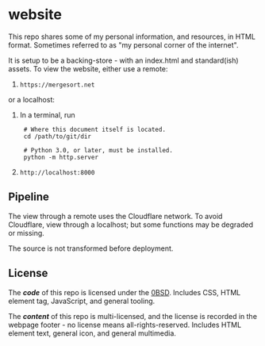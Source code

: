 # website

This repo shares some of my personal information, and resources, in HTML format.
Sometimes referred to as "my personal corner of the internet".

It is setup to be a backing-store - with an index.html and standard(ish) assets.
To view the website, either use a remote:

1. `https://mergesort.net`

or a localhost:

1. In a terminal, run

        # Where this document itself is located.
        cd /path/to/git/dir

        # Python 3.0, or later, must be installed.
        python -m http.server

2. `http://localhost:8000`

## Pipeline

The view through a remote uses the Cloudflare network. To avoid Cloudflare, view
through a localhost; but some functions may be degraded or missing.

The source is not transformed before deployment.

## License

The ***code*** of this repo is licensed under the [0BSD](LICENSE). Includes CSS,
HTML element tag, JavaScript, and general tooling.

The ***content*** of this repo is multi-licensed, and the license is recorded in
the webpage footer - no license means all-rights-reserved. Includes HTML element
text, general icon, and general multimedia.
